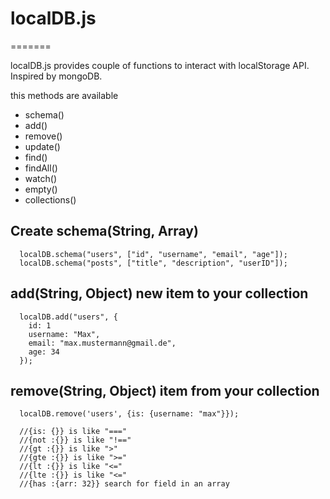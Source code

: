 # localDB.js
=======

localDB.js provides couple of functions to interact with localStorage API. Inspired by mongoDB.

this methods are available

- schema()
- add()
- remove()
- update()
- find()
- findAll()
- watch()
- empty()
- collections()

## Create schema(String, Array)

```
  localDB.schema("users", ["id", "username", "email", "age"]);
  localDB.schema("posts", ["title", "description", "userID"]);
```

## add(String, Object) new item to your collection

```
  localDB.add("users", {
    id: 1
    username: "Max",
    email: "max.mustermann@gmail.de",
    age: 34
  });
```

## remove(String, Object) item from your collection

```
  localDB.remove('users', {is: {username: "max"}});
  
  //{is: {}} is like "==="
  //{not :{}} is like "!=="
  //{gt :{}} is like ">"
  //{gte :{}} is like ">="
  //{lt :{}} is like "<="
  //{lte :{}} is like "<="
  //{has :{arr: 32}} search for field in an array
  
  
```

